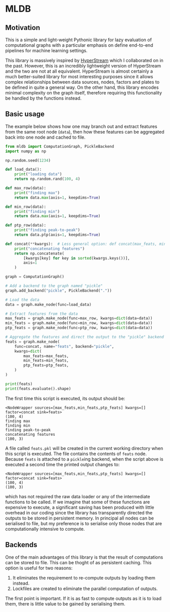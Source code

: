 # MLDB

## Motivation 

This is a simple and light-weight Pythonic library for lazy evaluation of computational graphs with a particular emphasis on define end-to-end pipelines for machine learning settings. 

This library is massively inspired by [HyperStream](https://github.com/IRC-SPHERE/HyperStream) which I collaborated on in the past. However, this is an incredibly lightweight version of HyperStream and the two are not at all equivalent. HyperStream is almost certainly a much better-suited library for most interesting purposes since it allows complex relationships between data sources, nodes, factors and plates to be defined in quite a general way. On the other hand, this library encodes minimal complexity on the graph itself, therefore requiring this functionality be handled by the functions instead.  

## Basic usage

The example below shows how one may branch out and extract features from the same root node (`data`), then how these features can be aggregated back into one node and cached to file. 

```python
from mldb import ComputationGraph, PickleBackend
import numpy as np 

np.random.seed(1234)

def load_data(): 
    print("loading data")
    return np.random.rand(100, 4)

def max_row(data): 
    print("finding max")
    return data.max(axis=1, keepdims=True)

def min_row(data): 
    print("finding min")
    return data.max(axis=1, keepdims=True)

def ptp_row(data): 
    print("finding peak-to-peak")
    return data.ptp(axis=1, keepdims=True)

def concat(**kwargs):  # Less general option: def concat(max_feats, min_feats, ptp_feats): ...
    print("concatenating features")
    return np.concatenate(
        [kwargs[key] for key in sorted(kwargs.keys())], 
        axis=1
    )

graph = ComputationGraph()

# Add a backend to the graph named "pickle"
graph.add_backend("pickle", PickleBackend("."))

# Load the data
data = graph.make_node(func=load_data)

# Extract features from the data
max_feats = graph.make_node(func=max_row, kwargs=dict(data=data))
min_feats = graph.make_node(func=min_row, kwargs=dict(data=data))
ptp_feats = graph.make_node(func=ptp_row, kwargs=dict(data=data))

# Aggregate the features and direct the output to the "pickle" backend
feats = graph.make_node(
    func=concat, name="feats", backend="pickle",
    kwargs=dict(
        max_feats=max_feats, 
        min_feats=min_feats, 
        ptp_feats=ptp_feats, 
    )
)

print(feats) 
print(feats.evaluate().shape)  
```

The first time this script is executed, its output should be:

```
<NodeWrapper sources=[max_feats,min_feats,ptp_feats] kwargs=[] factor=concat sink=feats>
(100, 4)
finding max
finding min
finding peak-to-peak
concatenating features
(100, 3)
```

A file called `feats.pkl` will be created in the current working directory when this script is executed. The file contains the contents of `feats` node. Because `feats` is attached to a `pickle`ing backend, when the script above is executed a second time the printed output changes to: 

```
<NodeWrapper sources=[max_feats,min_feats,ptp_feats] kwargs=[] factor=concat sink=feats>
(100, 4)
(100, 3)
```

which has not required the raw data loader or any of the intermediate functions to be called. If we imagine that some of these functions are expensive to execute, a significant saving has been produced with little overhead in our coding since the library has transparently directed the outputs to be stored in persistent memory. In principal all nodes can be serialised to file, but my preference is to serialise only those nodes that are computationally intensive to compute. 

## Backends

One of the main advantages of this library is that the result of computations can be stored to file. This can be thoght of as persistent caching. This option is useful for two reasons: 

1. It eliminates the requirement to re-compute outputs by loading them instead.  
2. Lockfiles are created to eliminate the parallel computation of outputs. 

The first point is important. If it is as fast to compute outputs as it is to load them, there is little value to be gained by serialising them.
